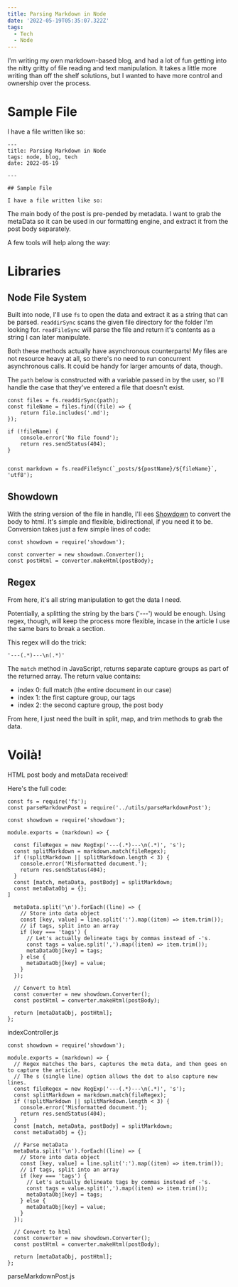 ```yaml
---
title: Parsing Markdown in Node
date: '2022-05-19T05:35:07.322Z'
tags:
  - Tech
  - Node
---
```


I'm writing my own markdown-based blog, and had a lot of fun getting into the nitty gritty of file reading and text manipulation. It takes a little more writing than off the shelf solutions, but I wanted to have more control and ownership over the process.

# Sample File

I have a file written like so:

```
---
title: Parsing Markdown in Node
tags: node, blog, tech
date: 2022-05-19

---

## Sample File

I have a file written like so:
```

The main body of the post is pre-pended by metadata. I want to grab the metaData so it can be used in our formatting engine, and extract it from the post body separately.

A few tools will help along the way:

# Libraries

## Node File System

Built into node, I'll use `fs` to open the data and extract it as a string that can be parsed. `readdirSync` scans the given file directory for the folder I'm looking for. `readFileSync` will parse the file and return it's contents as a string I can later manipulate.

Both these methods actually have asynchronous counterparts! My files are not resource heavy at all, so there's no need to run concurrent asynchronous calls. It could be handy for larger amounts of data, though.

The `path` below is constructed with a variable passed in by the user, so I'll handle the case that they've entered a file that doesn't exist.

```
const files = fs.readdirSync(path);
const fileName = files.find((file) => {
	return file.includes('.md');
});

if (!fileName) {
	console.error('No file found');
	return res.sendStatus(404);
}


const markdown = fs.readFileSync(`_posts/${postName}/${fileName}`, 'utf8');
```

## Showdown

With the string version of the file in handle, I'll ees [Showdown](https://github.com/showdownjs/showdown) to convert the body to html. It's simple and flexible, bidirectional, if you need it to be. Conversion takes just a few simple lines of code:

```
const showdown = require('showdown');

const converter = new showdown.Converter();
const postHtml = converter.makeHtml(postBody);
```

## Regex

From here, it's all string manipulation to get the data I need.

Potentially, a splitting the string by the bars ('---') would be enough. Using regex, though, will keep the process more flexible, incase in the article I use the same bars to break a section.

This regex will do the trick:

```
'---(.*)---\n(.*)'
```

The `match` method in JavaScript, returns separate capture groups as part of the returned array. The return value contains:

- index 0: full match (the entire document in our case)
- index 1: the first capture group, our tags
- index 2: the second capture group, the post body

From here, I just need the built in split, map, and trim methods to grab the data.

# Voilà!

HTML post body and metaData received!

Here's the full code:

```
const fs = require('fs');
const parseMarkdownPost = require('../utils/parseMarkdownPost');

const showdown = require('showdown');

module.exports = (markdown) => {

  const fileRegex = new RegExp('---(.*)---\n(.*)', 's');
  const splitMarkdown = markdown.match(fileRegex);
  if (!splitMarkdown || splitMarkdown.length < 3) {
    console.error('Misformatted document.');
    return res.sendStatus(404);
  }
  const [match, metaData, postBody] = splitMarkdown;
  const metaDataObj = {};
]

  metaData.split('\n').forEach((line) => {
    // Store into data object
    const [key, value] = line.split(':').map((item) => item.trim());
    // if tags, split into an array
    if (key === 'tags') {
      // Let's actually delineate tags by commas instead of -'s.
      const tags = value.split(',').map((item) => item.trim());
      metaDataObj[key] = tags;
    } else {
      metaDataObj[key] = value;
    }
  });

  // Convert to html
  const converter = new showdown.Converter();
  const postHtml = converter.makeHtml(postBody);

  return [metaDataObj, postHtml];
};
```

indexController.js

```
const showdown = require('showdown');

module.exports = (markdown) => {
  // Regex matches the bars, captures the meta data, and then goes on to capture the article.
  // The s (single line) option allows the dot to also capture new lines.
  const fileRegex = new RegExp('---(.*)---\n(.*)', 's');
  const splitMarkdown = markdown.match(fileRegex);
  if (!splitMarkdown || splitMarkdown.length < 3) {
    console.error('Misformatted document.');
    return res.sendStatus(404);
  }
  const [match, metaData, postBody] = splitMarkdown;
  const metaDataObj = {};

  // Parse metaData
  metaData.split('\n').forEach((line) => {
    // Store into data object
    const [key, value] = line.split(':').map((item) => item.trim());
    // if tags, split into an array
    if (key === 'tags') {
      // Let's actually delineate tags by commas instead of -'s.
      const tags = value.split(',').map((item) => item.trim());
      metaDataObj[key] = tags;
    } else {
      metaDataObj[key] = value;
    }
  });

  // Convert to html
  const converter = new showdown.Converter();
  const postHtml = converter.makeHtml(postBody);

  return [metaDataObj, postHtml];
};
```

parseMarkdownPost.js
